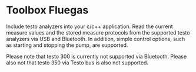 # Toolbox Fluegas
Include testo analyzers into your c/c++ application. Read the current measure values and the stored measure protocols from the supported testo analyzers via USB and Bluetooth. 
In addition, simple control options, such as starting and stopping the pump, are supported.

Please note that testo 300 is currently not supported via Bluetooth.
Please also not that testo 350 via Testo bus is also not supported.
